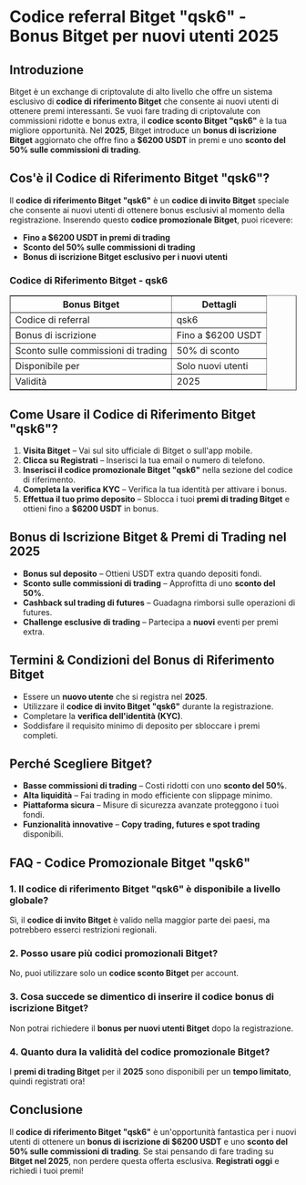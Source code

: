 <h1>Codice referral Bitget "qsk6" - Bonus Bitget per nuovi utenti 2025</h1>
<h2>Introduzione</h2>
<p>Bitget è un exchange di criptovalute di alto livello che offre un sistema esclusivo di <strong>codice di riferimento Bitget</strong> che consente ai nuovi utenti di ottenere premi interessanti. Se vuoi fare trading di criptovalute con commissioni ridotte e bonus extra, il <strong>codice sconto Bitget "qsk6"</strong> è la tua migliore opportunità. Nel <strong>2025</strong>, Bitget introduce un <strong>bonus di iscrizione Bitget</strong> aggiornato che offre fino a <strong>$6200 USDT</strong> in premi e uno <strong>sconto del 50% sulle commissioni di trading</strong>.</p>

<h2>Cos'è il Codice di Riferimento Bitget "qsk6"?</h2>
<p>Il <strong>codice di riferimento Bitget "qsk6"</strong> è un <strong>codice di invito Bitget</strong> speciale che consente ai nuovi utenti di ottenere bonus esclusivi al momento della registrazione. Inserendo questo <strong>codice promozionale Bitget</strong>, puoi ricevere:</p>
<ul>
    <li><strong>Fino a $6200 USDT in premi di trading</strong></li>
    <li><strong>Sconto del 50% sulle commissioni di trading</strong></li>
    <li><strong>Bonus di iscrizione Bitget esclusivo per i nuovi utenti</strong></li>
</ul>

<h3>Codice di Riferimento Bitget - qsk6</h3>
<table border="1">
    <tr>
        <th>Bonus Bitget</th>
        <th>Dettagli</th>
    </tr>
    <tr>
        <td>Codice di referral</td>
        <td>qsk6</td>
    </tr>
    <tr>
        <td>Bonus di iscrizione</td>
        <td>Fino a $6200 USDT</td>
    </tr>
    <tr>
        <td>Sconto sulle commissioni di trading</td>
        <td>50% di sconto</td>
    </tr>
    <tr>
        <td>Disponibile per</td>
        <td>Solo nuovi utenti</td>
    </tr>
    <tr>
        <td>Validità</td>
        <td>2025</td>
    </tr>
</table>

<h2>Come Usare il Codice di Riferimento Bitget "qsk6"?</h2>
<ol>
    <li><strong>Visita Bitget</strong> – Vai sul sito ufficiale di Bitget o sull'app mobile.</li>
    <li><strong>Clicca su Registrati</strong> – Inserisci la tua email o numero di telefono.</li>
    <li><strong>Inserisci il codice promozionale Bitget "qsk6"</strong> nella sezione del codice di riferimento.</li>
    <li><strong>Completa la verifica KYC</strong> – Verifica la tua identità per attivare i bonus.</li>
    <li><strong>Effettua il tuo primo deposito</strong> – Sblocca i tuoi <strong>premi di trading Bitget</strong> e ottieni fino a <strong>$6200 USDT</strong> in bonus.</li>
</ol>

<h2>Bonus di Iscrizione Bitget & Premi di Trading nel 2025</h2>
<ul>
    <li><strong>Bonus sul deposito</strong> – Ottieni USDT extra quando depositi fondi.</li>
    <li><strong>Sconto sulle commissioni di trading</strong> – Approfitta di uno <strong>sconto del 50%</strong>.</li>
    <li><strong>Cashback sul trading di futures</strong> – Guadagna rimborsi sulle operazioni di futures.</li>
    <li><strong>Challenge esclusive di trading</strong> – Partecipa a <strong>nuovi</strong> eventi per premi extra.</li>
</ul>

<h2>Termini & Condizioni del Bonus di Riferimento Bitget</h2>
<ul>
    <li>Essere un <strong>nuovo utente</strong> che si registra nel <strong>2025</strong>.</li>
    <li>Utilizzare il <strong>codice di invito Bitget "qsk6"</strong> durante la registrazione.</li>
    <li>Completare la <strong>verifica dell'identità (KYC)</strong>.</li>
    <li>Soddisfare il requisito minimo di deposito per sbloccare i premi completi.</li>
</ul>

<h2>Perché Scegliere Bitget?</h2>
<ul>
    <li><strong>Basse commissioni di trading</strong> – Costi ridotti con uno <strong>sconto del 50%</strong>.</li>
    <li><strong>Alta liquidità</strong> – Fai trading in modo efficiente con slippage minimo.</li>
    <li><strong>Piattaforma sicura</strong> – Misure di sicurezza avanzate proteggono i tuoi fondi.</li>
    <li><strong>Funzionalità innovative</strong> – <strong>Copy trading, futures e spot trading</strong> disponibili.</li>
</ul>

<h2>FAQ - Codice Promozionale Bitget "qsk6"</h2>
<h3>1. Il codice di riferimento Bitget "qsk6" è disponibile a livello globale?</h3>
<p>Sì, il <strong>codice di invito Bitget</strong> è valido nella maggior parte dei paesi, ma potrebbero esserci restrizioni regionali.</p>

<h3>2. Posso usare più codici promozionali Bitget?</h3>
<p>No, puoi utilizzare solo un <strong>codice sconto Bitget</strong> per account.</p>

<h3>3. Cosa succede se dimentico di inserire il codice bonus di iscrizione Bitget?</h3>
<p>Non potrai richiedere il <strong>bonus per nuovi utenti Bitget</strong> dopo la registrazione.</p>

<h3>4. Quanto dura la validità del codice promozionale Bitget?</h3>
<p>I <strong>premi di trading Bitget</strong> per il <strong>2025</strong> sono disponibili per un <strong>tempo limitato</strong>, quindi registrati ora!</p>

<h2>Conclusione</h2>
<p>Il <strong>codice di riferimento Bitget "qsk6"</strong> è un'opportunità fantastica per i nuovi utenti di ottenere un <strong>bonus di iscrizione di $6200 USDT</strong> e uno <strong>sconto del 50% sulle commissioni di trading</strong>. Se stai pensando di fare trading su <strong>Bitget nel 2025</strong>, non perdere questa offerta esclusiva. <strong>Registrati oggi</strong> e richiedi i tuoi premi!</p>
